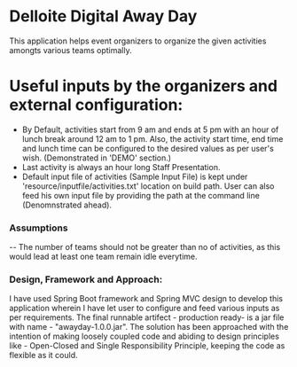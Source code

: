 # Delloite Digital Away Day

This application helps event organizers to organize the given activities amongts various teams optimally.

# Useful inputs by the organizers and external configuration:
  - By Default, activities start from 9 am and ends at 5 pm with an hour of lunch break around 12 am to 1 pm. Also, the activity start time, end time and lunch time can be configured to the desired values as per user's wish. (Demonstrated in 'DEMO' section.) 
  - Last activity is always an hour long Staff Presentation.
  - Default input file of activities (Sample Input File) is kept under 'resource/inputfile/activities.txt' location on build path. User can also feed his own input file by providing the path at the command line (Denomnstrated ahead).

### Assumptions
-- The number of teams should not be greater than no of activities, as this would lead at least one team remain idle everytime.

### Design, Framework and Approach:

I have used Spring Boot framework and Spring MVC design to develop this application wherein I have let user to configure and feed various inputs as per requirements. The final runnable artifect - production ready- is a jar file with name - "awayday-1.0.0.jar".
The solution has been approached with the intention of making loosely coupled code and abiding to design principles like - Open-Closed and Single Responsibility Principle, keeping the code as flexible as it could.  


